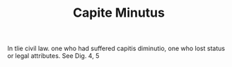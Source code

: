 ---
title: Capite Minutus
letter: C
permalink: "/definitions/bld-capite-minutus.html"
body: In tlie civil law. one who had suffered capitis diminutio, one who lost status
  or legal attributes. See Dig. 4, 5
published_at: '2018-07-07'
source: Black's Law Dictionary 2nd Ed (1910)
layout: post
---